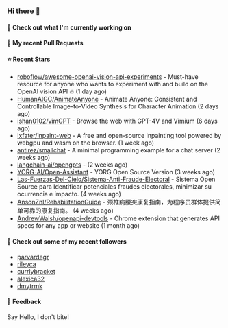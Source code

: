 ### Hi there 👋

#### 👷 Check out what I'm currently working on

#### 🔨 My recent Pull Requests


#### ⭐ Recent Stars

- [roboflow/awesome-openai-vision-api-experiments](https://github.com/roboflow/awesome-openai-vision-api-experiments) - Must-have resource for anyone who wants to experiment with and build on the OpenAI vision API 🔥 (1 day ago)
- [HumanAIGC/AnimateAnyone](https://github.com/HumanAIGC/AnimateAnyone) - Animate Anyone: Consistent and Controllable Image-to-Video Synthesis for Character Animation (2 days ago)
- [ishan0102/vimGPT](https://github.com/ishan0102/vimGPT) - Browse the web with GPT-4V and Vimium (6 days ago)
- [lxfater/inpaint-web](https://github.com/lxfater/inpaint-web) - A free and open-source inpainting tool powered by webgpu and wasm on the browser. (1 week ago)
- [antirez/smallchat](https://github.com/antirez/smallchat) - A minimal programming example for a chat server (2 weeks ago)
- [langchain-ai/opengpts](https://github.com/langchain-ai/opengpts) -  (2 weeks ago)
- [YORG-AI/Open-Assistant](https://github.com/YORG-AI/Open-Assistant) - YORG Open Source Version (3 weeks ago)
- [Las-Fuerzas-Del-Cielo/Sistema-Anti-Fraude-Electoral](https://github.com/Las-Fuerzas-Del-Cielo/Sistema-Anti-Fraude-Electoral) - Sistema Open Source para Identificar potenciales fraudes electorales, minimizar su ocurrencia e impacto. (4 weeks ago)
- [AnsonZnl/RehabilitationGuide](https://github.com/AnsonZnl/RehabilitationGuide) - 颈椎病腰突康复指南，为程序员群体提供简单可靠的康复指南。 (4 weeks ago)
- [AndrewWalsh/openapi-devtools](https://github.com/AndrewWalsh/openapi-devtools) - Chrome extension that generates API specs for any app or website (1 month ago)

#### 👯 Check out some of my recent followers

- [parvardegr](https://github.com/parvardegr)
- [rileyca](https://github.com/rileyca)
- [currlybracket](https://github.com/currlybracket)
- [alexica32](https://github.com/alexica32)
- [dmytrmk](https://github.com/dmytrmk)

#### 💬 Feedback

Say Hello, I don't bite!